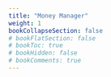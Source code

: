 ```yaml
---
title: "Money Manager"
weight: 1
bookCollapseSection: false
# bookFlatSection: false
# bookToc: true
# bookHidden: false
# bookComments: true
---
```

